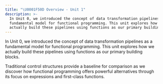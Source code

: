 ```yaml
---
title: "\U0001F50D Overview - Unit 1"
description: >-
  In Unit 0, we introduced the concept of data transformation pipelines as a
  fundamental model for functional programming. This unit explores how we
  actually build these pipelines using functions as our primary building blocks.
---
```

In Unit 0, we introduced the concept of data transformation pipelines as a fundamental model for functional programming. This unit explores how we actually build these pipelines using functions as our primary building blocks.

Traditional control structures provide a baseline for comparison as we discover how functional programming offers powerful alternatives through its focus on expressions and first-class functions.
